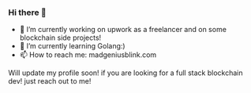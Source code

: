 ### Hi there 👋

- 🔭 I’m currently working on upwork as a freelancer and on some blockchain side projects! 
- 🌱 I’m currently learning Golang:)
- 📫 How to reach me: madgeniusblink.com

Will update my profile soon! if you are looking for a full stack blockchain dev! just reach out to me!

<!--
**Madgeniusblink/Madgeniusblink** is a ✨ _special_ ✨ repository because its `README.md` (this file) appears on your GitHub profile.

Here are some ideas to get you started:

- 🔭 I’m currently working on ...
- 🌱 I’m currently learning ...
- 👯 I’m looking to collaborate on ...
- 🤔 I’m looking for help with ...
- 💬 Ask me about ...
- 📫 How to reach me: ...
- 😄 Pronouns: ...
- ⚡ Fun fact: ...
-->
